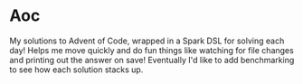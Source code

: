 # Aoc

My solutions to Advent of Code, wrapped in a Spark DSL for solving each day! Helps me move quickly and do fun things like watching for file changes and printing out the answer on save! Eventually I'd like to add benchmarking to see how each solution stacks up.